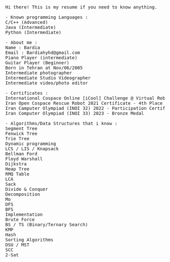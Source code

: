 <pre>
Hi there! This is my resume if you need to know anything.

- Known programming Languages : 
C/C++ (Advanced) 
Java (Intermediate)
Python (Intermediate) 

- About me : 
Name : Bardia
Email : Bardiahyhd@gmail.com
Piano Player (intermediate)
Guitar Player (Beginner)
Born in Tehran at Nov/06/2005
Intermediate photographer
Intermediate Studio Videographer
Intermediate video/photo editor

- Certificates : 
International Cospace Online [iCool] Challenge @ Virtual Robocup 2020 Certificate - Finalist 
Iran Open Cospace Rescue Robot 2021 Certificate - 4th Place
Iran Camputer Olympiad (INOI 32) 2022 - Participation Certificate (Dude don't judge me i was sick)
Iran Computer Olympiad (INOI 33) 2023 - Bronze Medal

- Algorithms/Data Structures that i know : 
Segment Tree 
Fenwick Tree
Trie Tree 
Dynamic programming 
LCS / LIS / Knapsack
Bellman Ford
Floyd Warshall
Dijkstra 
Heap Tree
RMQ Table
LCA
Sack
Divide & Conquer
Decomposition
Mo
DFS
BFS
Implementation
Brute Force
BS / TS (Binary/Ternary Search) 
KMP
Hash 
Sorting Algorithms
DSU / MST 
SCC
2-Sat

</pre>
